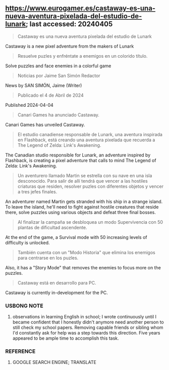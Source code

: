## https://www.eurogamer.es/castaway-es-una-nueva-aventura-pixelada-del-estudio-de-lunark; last accessed: 20240405

> Castaway es una nueva aventura pixelada del estudio de Lunark

Castaway is a new pixel adventure from the makers of Lunark

> Resuelve puzles y enfréntate a enemigos en un colorido título.

Solve puzzles and face enemies in a colorful game

> Noticias por Jaime San Simón Redactor

News by SAN SIMÓN, Jaime (Writer)

> Publicado el 4 de Abril de 2024

Published 2024-04-04

> Canari Games ha anunciado Castaway.

Canari Games has unveiled Castaway.

> El estudio canadiense responsable de Lunark, una aventura inspirada en Flashback, está creando una aventura pixelada que recuerda a The Legend of Zelda: Link's Awakening.

The Canadian studio responsible for Lunark, an adventure inspired by Flashback, is creating a pixel adventure that calls to mind The Legend of Zelda: Link's Awakening.

> Un aventurero llamado Martin se estrella con su nave en una isla desconocido. Para salir de allí tendrá que vencer a las hostiles criaturas que residen, resolver puzles con diferentes objetos y vencer a tres jefes finales. 

An adventurer named Martin gets stranded with his ship in a strange island. To leave the island, he'll need to fight against hostile creatures that reside there, solve puzzles using various objects and defeat three final bosses.

> Al finalizar la campaña se desbloquea un modo Supervivencia con 50 plantas de dificultad ascendente.

At the end of the game, a Survival mode with 50 increasing levels of difficulty is unlocked.

> También cuenta con un "Modo Historia" que elimina los enemigos para centrarse en los puzles.

Also, it has a "Story Mode" that removes the enemies to focus more on the puzzles.

> Castaway está en desarrollo para PC. 

Castaway is currently in-development for the PC.

### USBONG NOTE

1) observations in learning English in school; I wrote continuously until I became confident that I honestly didn't anymore need another person to still check my school papers. Removing capable friends or sibling whom I'd constantly ask for help was a step towards this direction. Five years appeared to be ample time to accomplish this task.

### REFERENCE

1) GOOGLE SEARCH ENGINE; TRANSLATE
